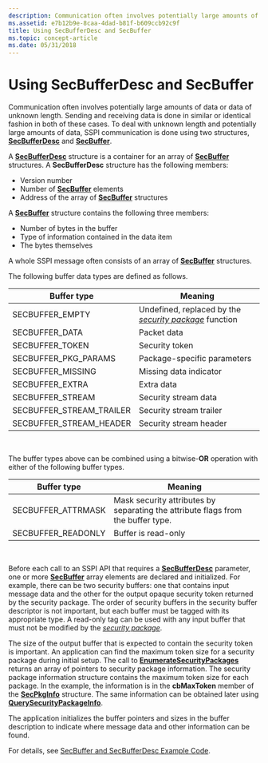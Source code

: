 ```yaml
---
description: Communication often involves potentially large amounts of data or data of unknown length.
ms.assetid: e7b12b9e-8caa-4dad-b81f-b609ccb92c9f
title: Using SecBufferDesc and SecBuffer
ms.topic: concept-article
ms.date: 05/31/2018
---
```


# Using SecBufferDesc and SecBuffer

Communication often involves potentially large amounts of data or data of unknown length. Sending and receiving data is done in similar or identical fashion in both of these cases. To deal with unknown length and potentially large amounts of data, SSPI communication is done using two structures, [**SecBufferDesc**](/windows/desktop/api/Sspi/ns-sspi-secbufferdesc) and [**SecBuffer**](/windows/desktop/api/Sspi/ns-sspi-secbuffer).

A [**SecBufferDesc**](/windows/desktop/api/Sspi/ns-sspi-secbufferdesc) structure is a container for an array of [**SecBuffer**](/windows/desktop/api/Sspi/ns-sspi-secbuffer) structures. A **SecBufferDesc** structure has the following members:

-   Version number
-   Number of [**SecBuffer**](/windows/desktop/api/Sspi/ns-sspi-secbuffer) elements
-   Address of the array of [**SecBuffer**](/windows/desktop/api/Sspi/ns-sspi-secbuffer) structures

A [**SecBuffer**](/windows/desktop/api/Sspi/ns-sspi-secbuffer) structure contains the following three members:

-   Number of bytes in the buffer
-   Type of information contained in the data item
-   The bytes themselves

A whole SSPI message often consists of an array of [**SecBuffer**](/windows/desktop/api/Sspi/ns-sspi-secbuffer) structures.

The following buffer data types are defined as follows.



| Buffer type                | Meaning                                                                                                                                |
|----------------------------|----------------------------------------------------------------------------------------------------------------------------------------|
| SECBUFFER\_EMPTY           | Undefined, replaced by the [*security package*](../secgloss/s-gly.md) function |
| SECBUFFER\_DATA            | Packet data                                                                                                                            |
| SECBUFFER\_TOKEN           | Security token                                                                                                                         |
| SECBUFFER\_PKG\_PARAMS     | Package-specific parameters                                                                                                            |
| SECBUFFER\_MISSING         | Missing data indicator                                                                                                                 |
| SECBUFFER\_EXTRA           | Extra data                                                                                                                             |
| SECBUFFER\_STREAM          | Security stream data                                                                                                                   |
| SECBUFFER\_STREAM\_TRAILER | Security stream trailer                                                                                                                |
| SECBUFFER\_STREAM\_HEADER  | Security stream header                                                                                                                 |



 

The buffer types above can be combined using a bitwise-**OR** operation with either of the following buffer types.



| Buffer type         | Meaning                                                                          |
|---------------------|----------------------------------------------------------------------------------|
| SECBUFFER\_ATTRMASK | Mask security attributes by separating the attribute flags from the buffer type. |
| SECBUFFER\_READONLY | Buffer is read-only                                                              |



 

Before each call to an SSPI API that requires a [**SecBufferDesc**](/windows/desktop/api/Sspi/ns-sspi-secbufferdesc) parameter, one or more [**SecBuffer**](/windows/desktop/api/Sspi/ns-sspi-secbuffer) array elements are declared and initialized. For example, there can be two security buffers: one that contains input message data and the other for the output opaque security token returned by the security package. The order of security buffers in the security buffer descriptor is not important, but each buffer must be tagged with its appropriate type. A read-only tag can be used with any input buffer that must not be modified by the [*security package*](../secgloss/s-gly.md).

The size of the output buffer that is expected to contain the security token is important. An application can find the maximum token size for a security package during initial setup. The call to [**EnumerateSecurityPackages**](/windows/desktop/api/Sspi/nf-sspi-enumeratesecuritypackagesa) returns an array of pointers to security package information. The security package information structure contains the maximum token size for each package. In the example, the information is in the **cbMaxToken** member of the [**SecPkgInfo**](/windows/desktop/api/Sspi/ns-sspi-secpkginfoa) structure. The same information can be obtained later using [**QuerySecurityPackageInfo**](/windows/desktop/api/Sspi/nf-sspi-querysecuritypackageinfoa).

The application initializes the buffer pointers and sizes in the buffer description to indicate where message data and other information can be found.

For details, see [SecBuffer and SecBufferDesc Example Code](secbuffer-and-secbufferdesc-example-code.md).

 

 
